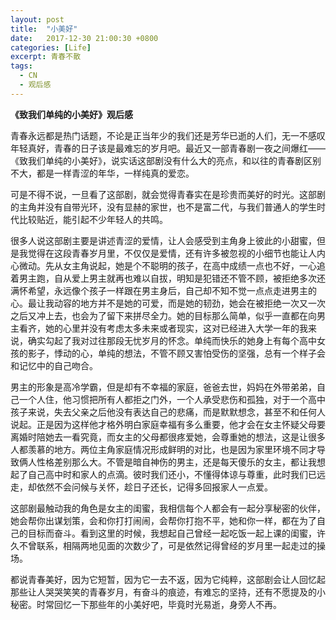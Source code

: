 ```yaml
---
layout: post
title:  "小美好"
date:   2017-12-30 21:00:30 +0800
categories: [Life]
excerpt: 青春不散
tags:
  - CN
  - 观后感
---
```


**《致我们单纯的小美好》观后感**

青春永远都是热门话题，不论是正当年少的我们还是芳华已逝的人们，无一不感叹年轻真好，青春的日子该是最难忘的岁月吧。最近又一部青春剧一夜之间爆红——《致我们单纯的小美好》，说实话这部剧没有什么大的亮点，和以往的青春剧区别不大，都是一样青涩的年华，一样纯真的爱恋。

可是不得不说，一旦看了这部剧，就会觉得青春实在是珍贵而美好的时光。这部剧的主角并没有自带光环，没有显赫的家世，也不是富二代，与我们普通人的学生时代比较贴近，能引起不少年轻人的共鸣。

很多人说这部剧主要是讲述青涩的爱情，让人会感受到主角身上彼此的小甜蜜，但是我觉得在这段青春岁月里，不仅仅是爱情，还有许多被忽视的小细节也能让人内心微动。先从女主角说起，她是个不聪明的孩子，在高中成绩一点也不好，一心追着男主跑，自从爱上男主就再也难以自拔，明知是犯错还不管不顾，被拒绝多次还满怀希望，永远像个孩子一样跟在男主身后，自己却不知不觉一点点走进男主的心。最让我动容的地方并不是她的可爱，而是她的韧劲，她会在被拒绝一次又一次之后又冲上去，也会为了留下来拼尽全力。她的目标那么简单，似乎一直都在向男主看齐，她的心里并没有考虑太多未来或者现实，这对已经进入大学一年的我来说，确实勾起了我对过往那段无忧岁月的怀念。单纯而快乐的她身上有每个高中女孩的影子，悸动的心，单纯的想法，不管不顾又害怕受伤的坚强，总有一个样子会和记忆中的自己吻合。
 
男主的形象是高冷学霸，但是却有不幸福的家庭，爸爸去世，妈妈在外带弟弟，自己一个人住，他习惯把所有人都拒之门外，一个人承受悲伤和孤独，对于一个高中孩子来说，失去父亲之后他没有表达自己的悲痛，而是默默想念，甚至不和任何人说起。正是因为这样他才格外明白家庭幸福有多么重要，他才会在女主怀疑父母要离婚时陪她去一看究竟，而女主的父母都很疼爱她，会尊重她的想法，这是让很多人都羡慕的地方。两位主角家庭情况形成鲜明的对比，也是因为家里环境不同才导致俩人性格差别那么大。不管是暗自神伤的男主，还是每天傻乐的女主，都让我想起了自己高中时和家人的点滴。彼时我们还小，不懂得体谅与尊重，此时我们已远走，却依然不会问候与关怀，趁日子还长，记得多回报家人一点爱。
       
这部剧最触动我的角色是女主的闺蜜，我相信每个人都会有一起分享秘密的伙伴，她会帮你出谋划策，会和你打打闹闹，会帮你打抱不平，她和你一样，都在为了自己的目标而奋斗。看到这里的时候，我想起自己曾经一起吃饭一起上课的闺蜜，许久不曾联系，相隔两地见面的次数少了，可是依然记得曾经的岁月里一起走过的操场。

都说青春美好，因为它短暂，因为它一去不返，因为它纯粹，这部剧会让人回忆起那些让人哭哭笑笑的青春岁月，有奋斗的痕迹，有难忘的坚持，还有不愿提及的小秘密。时常回忆一下那些年的小美好吧，毕竟时光易逝，身旁人不再。
